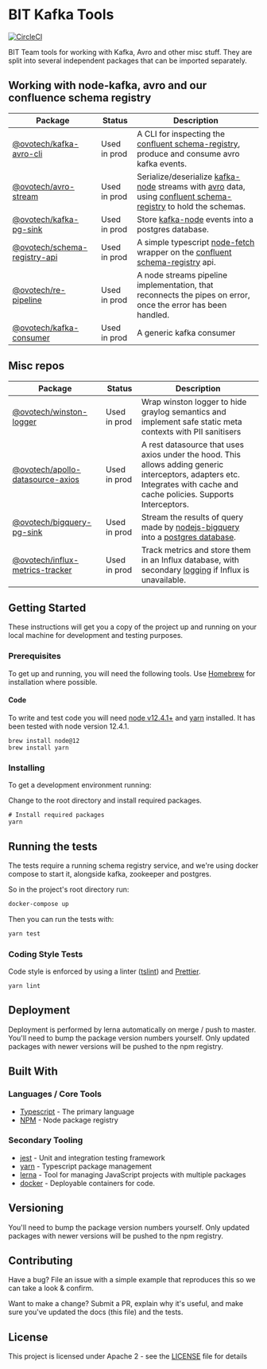 # BIT Kafka Tools

[![CircleCI](https://circleci.com/gh/ovotech/bit-node-tools.svg?style=svg&circle-token=ae40b0f9ff7943343688a0319478e70091e37fbe)](https://circleci.com/gh/ovotech/bit-node-tools)

BIT Team tools for working with Kafka, Avro and other misc stuff. They are split into several independent packages that can be imported separately.

## Working with node-kafka, avro and our confluence schema registry

| Package                                                                | Status       | Description                                                                                                                                                                                                                                                          |
| ---------------------------------------------------------------------- | ------------ | -------------------------------------------------------------------------------------------------------------------------------------------------------------------------------------------------------------------------------------------------------------------- |
| [@ovotech/kafka-avro-cli](packages/kafka-avro-cli/README.md)           | Used in prod | A CLI for inspecting the [confluent schema-registry](https://docs.confluent.io/current/schema-registry/docs/index.html), produce and consume avro kafka events.                                                                                                      |
| [@ovotech/avro-stream](packages/avro-stream/README.md)                 | Used in prod | Serialize/deserialize [kafka-node](https://github.com/SOHU-Co/kafka-node) streams with [avro](https://avro.apache.org/docs/current/) data, using [confluent schema-registry](https://docs.confluent.io/current/schema-registry/docs/index.html) to hold the schemas. |
| [@ovotech/kafka-pg-sink](packages/kafka-pg-sink/README.md)             | Used in prod | Store [kafka-node](https://github.com/SOHU-Co/kafka-node) events into a postgres database.                                                                                                                                                                           |
| [@ovotech/schema-registry-api](packages/schema-registry-api/README.md) | Used in prod | A simple typescript [node-fetch](https://github.com/bitinn/node-fetch) wrapper on the [confluent schema-registry](https://docs.confluent.io/current/schema-registry/docs/index.html) api.                                                                            |
| [@ovotech/re-pipeline](packages/re-pipeline/README.md)                 | Used in prod | A node streams pipeline implementation, that reconnects the pipes on error, once the error has been handled.                                                                                                                                                         |
| [@ovotech/kafka-consumer](packages/kafka-consumer/README.md)           | Used in prod | A generic kafka consumer                                                                                                                                                                                                                                             |

## Misc repos

| Package                                                                        | Status       | Description                                                                                                                                                               |
| ------------------------------------------------------------------------------ | ------------ | ------------------------------------------------------------------------------------------------------------------------------------------------------------------------- |
| [@ovotech/winston-logger](packages/winston-logger/README.md)                   | Used in prod | Wrap winston logger to hide graylog semantics and implement safe static meta contexts with PII sanitisers                                                                 |
| [@ovotech/apollo-datasource-axios](packages/apollo-datasource-axios/README.md) | Used in prod | A rest datasource that uses axios under the hood. This allows adding generic interceptors, adapters etc. Integrates with cache and cache policies. Supports Interceptors. |
| [@ovotech/bigquery-pg-sink](packages/bigquery-pg-sink/README.md)               | Used in prod | Stream the results of query made by [nodejs-bigquery](https://github.com/googleapis/nodejs-bigquery) into a [postgres database](https://www.postgresql.org/).             |
| [@ovotech/influx-metrics-tracker](packages/influx-metrics-tracker/README.md)   | Used in prod | Track metrics and store them in an Influx database, with secondary [logging](packages/winston-logger/README.md) if Influx is unavailable.                                 |

## Getting Started

These instructions will get you a copy of the project up and running on your local machine for development and testing purposes.

### Prerequisites

To get up and running, you will need the following tools. Use [Homebrew](https://docs.brew.sh/Installation) for installation where possible.

#### Code

To write and test code you will need [node v12.4.1+](https://nodejs.org/en/) and [yarn](https://yarnpkg.com/lang/en/) installed. It has been tested with node version 12.4.1.

```shell
brew install node@12
brew install yarn
```

### Installing

To get a development environment running:

Change to the root directory and install required packages.

```
# Install required packages
yarn
```

## Running the tests

The tests require a running schema registry service, and we're using docker compose to start it, alongside kafka, zookeeper and postgres.

So in the project's root directory run:

```bash
docker-compose up
```

Then you can run the tests with:

```bash
yarn test
```

### Coding Style Tests

Code style is enforced by using a linter ([tslint](https://palantir.github.io/tslint/)) and [Prettier](https://prettier.io/).

```
yarn lint
```

## Deployment

Deployment is performed by lerna automatically on merge / push to master. You'll need to bump the package version numbers yourself. Only updated packages with newer versions will be pushed to the npm registry.

## Built With

### Languages / Core Tools

- [Typescript](http://www.typescriptlang.org/) - The primary language
- [NPM](https://www.npmjs.com/) - Node package registry

### Secondary Tooling

- [jest](https://jestjs.io/) - Unit and integration testing framework
- [yarn](https://yarnpkg.com/lang/en/) - Typescript package management
- [lerna](https://www.npmjs.com/package/lerna) - Tool for managing JavaScript projects with multiple packages
- [docker](https://www.docker.com/) - Deployable containers for code.

## Versioning

You'll need to bump the package version numbers yourself. Only updated packages with newer versions will be pushed to the npm registry.

## Contributing

Have a bug? File an issue with a simple example that reproduces this so we can take a look & confirm.

Want to make a change? Submit a PR, explain why it's useful, and make sure you've updated the docs (this file) and the tests.

## License

This project is licensed under Apache 2 - see the [LICENSE](LICENSE) file for details
